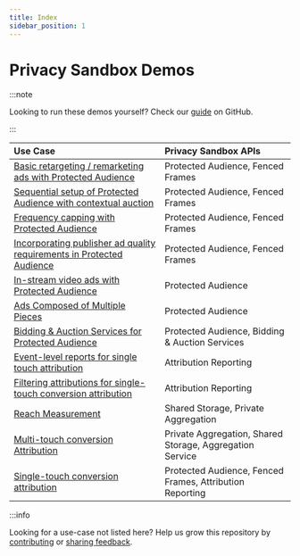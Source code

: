 ```yaml
---
title: Index
sidebar_position: 1
---
```


# Privacy Sandbox Demos

:::note

Looking to run these demos yourself? Check our [guide](https://github.com/privacysandbox/privacy-sandbox-demos/blob/main/README.md) on GitHub.

:::

| Use Case                                                                                                   | Privacy Sandbox APIs                                     |
| :--------------------------------------------------------------------------------------------------------- | :------------------------------------------------------- |
| [Basic retargeting / remarketing ads with Protected Audience](demos/retargeting-remarketing.md)            | Protected Audience, Fenced Frames                        |
| [Sequential setup of Protected Audience with contextual auction](demos/sequential-auction-setup.md)        | Protected Audience, Fenced Frames                        |
| [Frequency capping with Protected Audience](demos/frequency-cap.md)                                        | Protected Audience, Fenced Frames                        |
| [Incorporating publisher ad quality requirements in Protected Audience](demos/publisher-ad-quality-req.md) | Protected Audience, Fenced Frames                        |
| [In-stream video ads with Protected Audience](demos/instream-video-ad.md)                                  | Protected Audience                                       |
| [Ads Composed of Multiple Pieces](demos/multi-piece-ad.md)                                                 | Protected Audience                                       |
| [Bidding & Auction Services for Protected Audience](demos/bidding-and-auction.md)                          | Protected Audience, Bidding & Auction Services           |
| [Event-level reports for single touch attribution](demos/single-touch-event-level-report.md)               | Attribution Reporting                                    |
| [Filtering attributions for single-touch conversion attribution](demos/single-touch-filtering.md)          | Attribution Reporting                                    |
| [Reach Measurement](demos/reach-measurement-with-shared-storage.md)                                        | Shared Storage, Private Aggregation                      |
| [Multi-touch conversion Attribution](demos/multi-touch-conversion-attribution.md)                          | Private Aggregation, Shared Storage, Aggregation Service |
| [Single-touch conversion attribution](demos/single-touch-conversion-attribution.md)                        | Protected Audience, Fenced Frames, Attribution Reporting |

:::info

Looking for a use-case not listed here? Help us grow this repository by
[contributing](https://github.com/privacysandbox/privacy-sandbox-demos/blob/main/CONTRIBUTING.md) or
[sharing feedback](https://github.com/privacysandbox/privacy-sandbox-demos/issues).

